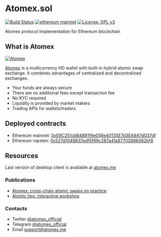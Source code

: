 # Atomex.sol
[![Build Status](https://travis-ci.org/atomex-me/atomex-solidity.svg?branch=master)](https://travis-ci.org/atomex-me/atomex-solidity)
[![ethereum mainnet](https://img.shields.io/badge/ethereum-mainnet-yellow.svg)](https://etherscan.io/address/0xE9C251cbB4881f9e056e40135E7d3EA9A7d037df)
[![License: GPL v3](https://img.shields.io/badge/License-GPLv3-blue.svg)](https://www.gnu.org/licenses/gpl-3.0)

Atomex protocol implementation for Ethereum blockchain

## What is Atomex

[![Atomex](https://miro.medium.com/max/995/0*qHL-RBfdKopwUdMS)](https://medium.com/coinmonks/atomex-cross-chain-atomic-swaps-on-practice-8139571f0ee5)  

[Atomex](https://atomex.me/) is a multicurrency HD wallet with built-in hybrid atomic swap exchange. It combines advantages of centralized and decentralized exchanges:
* Your funds are always secure
* There are no additional fees except transaction fee
* No KYC required
* Liquidity is provided by market makers
* Trading APIs for wallets/traders

## Deployed contracts
* Ethereum mainnet: [0xE9C251cbB4881f9e056e40135E7d3EA9A7d037df](https://etherscan.io/address/0xE9C251cbB4881f9e056e40135E7d3EA9A7d037df)
* Ethereum ropsten: [0x527d1049837edf5f99c287a41a87702686082bf8](https://ropsten.etherscan.io/address/0x527d1049837edf5f99c287a41a87702686082bf8)

## Resources
Last version of desktop client is available at [atomex.me](https://atomex.me)

### Publications
* [Atomex: cross-chain atomic swaps on practice](https://medium.com/coinmonks/atomex-cross-chain-atomic-swaps-on-practice-8139571f0ee5)
* [Atomic tips: interactive workshop](https://medium.com/coinmonks/atomic-tips-berlin-workshop-materials-c5c8ee3f46aa)

### Contacts
* Twitter [@atomex_official](https://twitter.com/atomex_official)
* Telegram [@atomex_official](https://t.me/atomex_official)
* Email [support@atomex.me](mailto:support@atomex.me)
